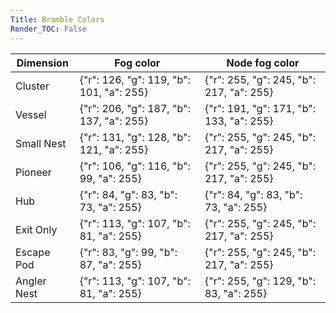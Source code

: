 ```yaml
---
Title: Bramble Colors
Render_TOC: False
---
```


| Dimension   | Fog color                                | Node fog color                           |
|-------------|------------------------------------------|------------------------------------------|
| Cluster     | {"r": 126, "g": 119, "b": 101, "a": 255} | {"r": 255, "g": 245, "b": 217, "a": 255} |
| Vessel      | {"r": 206, "g": 187, "b": 137, "a": 255} | {"r": 191, "g": 171, "b": 133, "a": 255} |
| Small Nest  | {"r": 131, "g": 128, "b": 121, "a": 255} | {"r": 255, "g": 245, "b": 217, "a": 255} |
| Pioneer     | {"r": 106, "g": 116, "b": 99, "a": 255}  | {"r": 255, "g": 245, "b": 217, "a": 255} |
| Hub         | {"r": 84, "g": 83, "b": 73, "a": 255}    | {"r": 84, "g": 83, "b": 73, "a": 255}    |
| Exit Only   | {"r": 113, "g": 107, "b": 81, "a": 255}  | {"r": 255, "g": 245, "b": 217, "a": 255} |
| Escape Pod  | {"r": 83, "g": 99, "b": 87, "a": 255}    | {"r": 255, "g": 245, "b": 217, "a": 255} |
| Angler Nest | {"r": 113, "g": 107, "b": 81, "a": 255}  | {"r": 255, "g": 129, "b": 83, "a": 255}  |